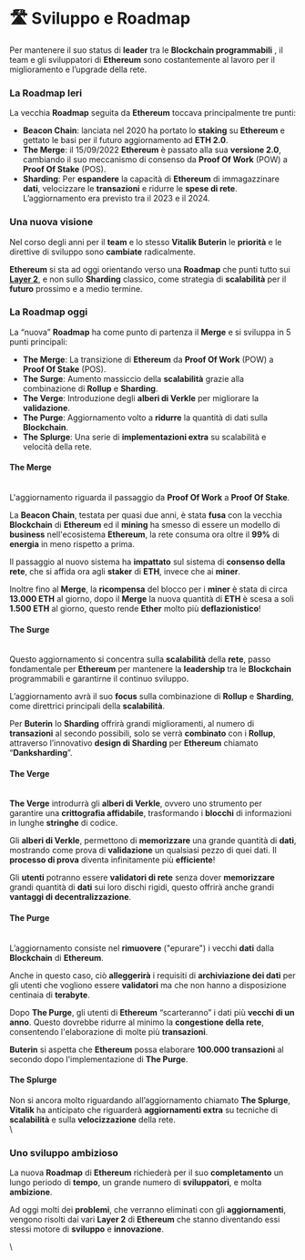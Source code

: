 # 🛣 Sviluppo e Roadmap

Per mantenere il suo status di **leader** tra le **Blockchain programmabili** , il team e gli sviluppatori di **Ethereum** sono costantemente al lavoro per il miglioramento e l’upgrade della rete.

### **La Roadmap Ieri** <a href="#la-roadmap-ieri" id="la-roadmap-ieri"></a>

La vecchia **Roadmap** seguita da **Ethereum** toccava principalmente tre punti:

* **Beacon Chain**: lanciata nel 2020 ha portato lo **staking** su **Ethereum** e gettato le basi per il futuro aggiornamento ad **ETH 2.0**.
* **The Merge**: il 15/09/2022 **Ethereum** è passato alla sua **versione 2.0**, cambiando il suo meccanismo di consenso da **Proof Of Work** (POW) a **Proof Of Stake** (POS).
* **Sharding**: Per **espandere** la capacità di **Ethereum** di immagazzinare **dati**, velocizzare le **transazioni** e ridurre le **spese di rete**. L’aggiornamento era previsto tra il 2023 e il 2024.

### **Una nuova visione** <a href="#una-nuova-visione" id="una-nuova-visione"></a>

Nel corso degli anni per il **team** e lo stesso **Vitalik Buterin** le **priorità** e le direttive di sviluppo sono **cambiate** radicalmente.

**Ethereum** si sta ad oggi orientando verso una **Roadmap** che punti tutto sui [**Layer 2**](layers-2.md), e non sullo **Sharding** classico, come strategia di **scalabilità** per il **futuro** prossimo e a medio termine.

### **La Roadmap oggi** <a href="#la-roadmap-oggi" id="la-roadmap-oggi"></a>

La “nuova” **Roadmap** ha come punto di partenza il **Merge** e si sviluppa in 5 punti principali:

* **The Merge**: La transizione di **Ethereum** da **Proof Of Work** (POW) a **Proof Of Stake** (POS).
* **The Surge**: Aumento massiccio della **scalabilità** grazie alla combinazione di **Rollup** e **Sharding**.
* **The Verge**: Introduzione degli **alberi di Verkle** per migliorare la **validazione**.
* **The Purge**: Aggiornamento volto a **ridurre** la quantità di dati sulla **Blockchain**.
* **The Splurge**: Una serie di **implementazioni extra** su scalabilità e velocità della rete.

&#x20;

#### **The Merge** <a href="#the-merge" id="the-merge"></a>

\
L'aggiornamento riguarda il passaggio da **Proof Of Work** a **Proof Of Stake**.

La **Beacon Chain**, testata per quasi due anni, è stata **fusa** con la vecchia **Blockchain** di **Ethereum** ed il **mining** ha smesso di essere un modello di **business** nell'ecosistema **Ethereum**, la rete consuma ora oltre il **99%** di **energia** in meno rispetto a prima.

Il passaggio al nuovo sistema ha **impattato** sul sistema di **consenso della rete**, che si affida ora agli **staker** di **ETH**, invece che ai **miner**.

Inoltre fino al **Merge**, la **ricompensa** del blocco per i **miner** è stata di circa **13.000 ETH** al giorno, dopo il **Merge** la nuova quantità di **ETH** è scesa a soli **1.500 ETH** al giorno, questo rende **Ether** molto più **deflazionistico**!

&#x20;

#### **The Surge** <a href="#the-surge" id="the-surge"></a>

\
Questo aggiornamento si concentra sulla **scalabilità** della **rete**, passo fondamentale per **Ethereum** per mantenere la **leadership** tra le **Blockchain** programmabili e garantirne il continuo sviluppo.

L’aggiornamento avrà il suo **focus** sulla combinazione di **Rollup** e **Sharding**, come direttrici principali della **scalabilità**.

Per **Buterin** lo **Sharding** offrirà grandi miglioramenti, al numero di **transazioni** al secondo possibili, solo se verrà **combinato** con i **Rollup**, attraverso l’innovativo **design di Sharding** per **Ethereum** chiamato “**Danksharding**”.

&#x20;

#### **The Verge** <a href="#the-verge" id="the-verge"></a>

\
**The Verge** introdurrà gli **alberi di Verkle**, ovvero uno strumento per garantire una **crittografia affidabile**, trasformando i **blocchi** di informazioni in lunghe **stringhe** di codice.

Gli **alberi di Verkle**, permettono di **memorizzare** una grande quantità di **dati**, mostrando come prova di **validazione** un qualsiasi pezzo di quei dati. Il **processo di prova** diventa infinitamente più **efficiente**!

Gli **utenti** potranno essere **validatori di rete** senza dover **memorizzare** grandi quantità di **dati** sui loro dischi rigidi, questo offrirà anche grandi **vantaggi di decentralizzazione**.

&#x20;

#### **The Purge** <a href="#the-purge" id="the-purge"></a>

\
L’aggiornamento consiste nel **rimuovere** ("epurare") i vecchi **dati** dalla **Blockchain** di **Ethereum**.

Anche in questo caso, ciò **alleggerirà** i requisiti di **archiviazione dei dati** per gli utenti che vogliono essere **validatori** ma che non hanno a disposizione centinaia di **terabyte**.

Dopo **The Purge**, gli utenti di **Ethereum** “scarteranno” i dati più **vecchi di un anno**. Questo dovrebbe ridurre al minimo la **congestione della rete**, consentendo l'elaborazione di molte più **transazioni**.

**Buterin** si aspetta che **Ethereum** possa elaborare **100.000 transazioni** al secondo dopo l'implementazione di **The Purge**.

&#x20;

#### **The Splurge** <a href="#the-splurge" id="the-splurge"></a>

Non si ancora molto riguardando all’aggiornamento chiamato **The Splurge**, **Vitalik** ha anticipato che riguarderà **aggiornamenti extra** su tecniche di **scalabilità** e sulla **velocizzazione** della rete.\
\


### **Uno sviluppo ambizioso** <a href="#uno-sviluppo-ambizioso" id="uno-sviluppo-ambizioso"></a>

La nuova **Roadmap** di **Ethereum** richiederà per il suo **completamento** un lungo periodo di **tempo**, un grande numero di **sviluppatori**, e molta **ambizione**.

Ad oggi molti dei **problemi**, che verranno eliminati con gli **aggiornamenti**, vengono risolti dai vari **Layer 2** di **Ethereum** che stanno diventando essi stessi motore di **sviluppo** e **innovazione**.

\
